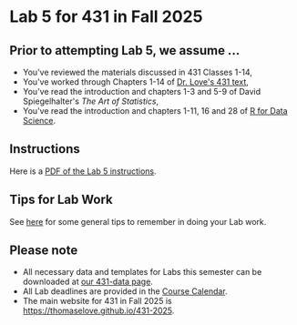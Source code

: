 # Lab 5 for 431 in Fall 2025

## Prior to attempting Lab 5, we assume ...

- You've reviewed the materials discussed in 431 Classes 1-14, 
- You've worked through Chapters 1-14 of [Dr. Love's 431 text](https://thomaselove.github.io/431-book/),
- You've read the introduction and chapters 1-3 and 5-9 of David Spiegelhalter's *The Art of Statistics*,
- You've read the introduction and chapters 1-11, 16 and 28 of [R for Data Science](https://r4ds.hadley.nz/).

## Instructions

Here is a [PDF of the Lab 5 instructions](431-lab5.pdf).

## Tips for Lab Work

See [here](https://github.com/THOMASELOVE/431-labs-2025/blob/main/tips.md) for some general tips to remember in doing your Lab work.

## Please note

- All necessary data and templates for Labs this semester can be downloaded at [our 431-data page](https://github.com/THOMASELOVE/431-data).
- All Lab deadlines are provided in the [Course Calendar](https://thomaselove.github.io/431-2025/calendar.html).
- The main website for 431 in Fall 2025 is <https://thomaselove.github.io/431-2025>.
